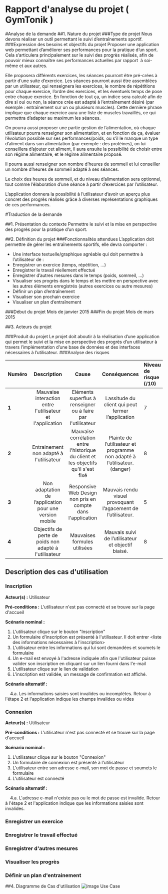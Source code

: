 Rapport d'analyse du projet ( GymTonik )
=========

#Analyse de la demande
##1. Nature du projet
###Type de projet
Nous devons réaliser un outil permettant le suivi d’entraînements sportif.
###Expression des besoins et objectifs du projet
Proposer une application web permettant d’améliorer ses performances pour la pratique d’un sport. Cela s’articulera principalement sur le suivi des progrès réalisés, afin de pouvoir mieux connaître ses performances actuelles par rapport  à soi-même et aux autres. 

Elle proposera différents exercices, les séances pourront être pré-crées à partir d’une suite d’exercice. 
Les séances pourront aussi être assemblées par un utilisateur, qui renseignera les exercices, le nombre de répétitions pour chaque exercice, l’ordre des exercices, et les éventuels temps de pose entre chaque exercice. 
En fonction de tout ça, un indice sera calculé afin de dire si oui ou non, la séance crée est adapté à l’entraînement désiré (par exemple : entraînement sur un ou plusieurs muscles). Cette dernière phrase implique que chaque exercice aura une liste de muscles travaillés, ce qui permettra d’adapter au maximum les séances. 

On pourra aussi proposer une partie gestion de l’alimentation, où chaque utilisateur pourra renseigner son alimentation, et en fonction de ça, évaluer l’évolution possible sur ses performances/poids, ou s’il le manque un type d’aliment dans son alimentation (par exemple : des protéines), on lui conseillera d’ajouter cet aliment, il aura ensuite la possibilité de choisir entre son régime alimentaire, et le régime alimentaire proposé. 

Il pourra aussi renseigner son nombre d’heures de sommeil et lui conseiller un nombre d’heures de sommeil adapté à ses séances.

Le choix des heures de sommeil, et du niveau d’alimentation sera optionnel, tout comme l’élaboration d’une séance à partir d’exercices par l’utilisateur.

L’application donnera la possibilité à l’utilisateur d’avoir un aperçu plus concret des progrès réalisés grâce à diverses représentations graphiques de ces performances.

#Traduction de la demande

##1. Présentation du contexte
Permettre le suivi et la mise en perspective des progrès pour la pratique d’un sport.

##2. Définition du projet
###Fonctionnalités attendues
L’application doit permettre de gérer les entraînements sportifs, elle devra comporter :
* Une interface textuelle/graphique agréable qui doit permettre à  l’utilisateur de :
* Enregistrer un exercice (temps, répétition, …)
* Enregistrer le travail réellement effectué 
* Enregistrer d’autres mesures dans le temps (poids, sommeil, …)
* Visualiser ses progrès dans le temps et les mettre en perspective avec les autres éléments enregistrés (autres exercices ou autre mesures)
* Définir un plan d’entraînement 
* Visualiser son prochain exercice
* Visualiser un plan d’entraînement

###Début du projet
Mois de janvier 2015
###Fin du projet
Mois de mars 2015

##3. Acteurs du projet

###Produit du projet
Le projet doit aboutir à la réalisation d’une application qui permet le suivi et la mise en perspective des progrès d’un utilisateur à travers l’implémentation d’une base de données et des interfaces nécessaires à l’utilisateur.
###Analyse des risques

| Numéro          | Description   | Cause     | Conséquences | Niveau de risque (/10)              |
| ----------- |:-------------:|:---------:|:------------:|:------------------------|
| **1**       | Mauvaise interaction entre l'utilisateur et l'application        |Eléments superflus à renseigner ou à faire  par l'utilisateur | Lassitude du client qui peut fermer l’application        |7           |
| **2**       | Entrainement non adapté à l'utilisateur          |Mauvaise corrélation entre l'historique du client et les objectifs qu'il s'est fixé|Plainte de l’utilisateur et programme non adapté à l’utilisateur. (danger)         |8         |
| **3**       | Non adaptation de l’application pour une version mobile        | Responsive Web Design non pris en compte dans l'application |Mauvais rendu visuel provoquant l’agacement de l’utilisateur.   |5           |
| **4**       | Objectifs de perte de poids non adapté à l'utilisateur        |     Mauvaises formules utilisées |Mauvais suivi de l’utilisateur et objectif biaisé.         |8          |


## Description des cas d'utilisation

### Inscription
 **Acteur(s) :** Utilisateur
 
 **Pré-conditions :** L'utilisateur n'est pas connecté et se trouve sur la page d'accueil
 
 **Scénario nominal :**
 
  1. L'utilisateur clique sur le bouton "Inscription"
  2. Un formulaire d'inscription est présenté à l'utilisateur. Il doit entrer <liste des informations nécessaires à l'inscription>
  3. L'utilisateur entre les informations qui lui sont demandées et soumets le formulaire
  4. Un e-mail est envoyé à l'adresse indiquée afin que l'utilisateur puisse valider son inscription en cliquant sur un lien fourni dans l'e-mail
  5. L'utilisateur clique sur le lien de validation
  6. L'inscription est validée, un message de confirmation est affiché.
  
 **Scénario alternatif :**
  
 &nbsp;&nbsp;&nbsp; 4.a. Les informations saisies sont invalides ou incomplètes. Retour à l'étape 2 et l'application indique les champs invalides ou vides  
   
### Connexion
 **Acteur(s) :** Utilisateur
  
 **Pré-conditions :** L'utilisateur n'est pas connecté et se trouve sur la page d'accueil
  
 **Scénario nominal :**
  
  1. L'utilisateur clique sur le bouton "Connexion"
  2. Un formulaire de connexion est présenté à l'utilisateur
  3. L'utilisateur entre son adresse e-mail, son mot de passe et soumets le formulaire
  4. L'utilisateur est connecté
   
 **Scénario alternatif :**
   
 &nbsp;&nbsp;&nbsp; 4.a. L'adresse e-mail n'existe pas ou le mot de passe est invalide. Retour à l'étape 2 et l'application indique que les informations saisies sont invalides. 
   
### Enregistrer un exercice
 
### Enregistrer le travail effectué
 
### Enregistrer d'autres mesures
 
### Visualiser les progrès
 
### Définir un plan d'entrainement
 

##4. Diagramme de Cas d'utilisation
![image Use Case](http://www.plantuml.com/plantuml/png/ZPB1Ja8n44NtVCNia0L_O4W0esvq8T74bIbzLwoqCo_JlY0n_ejRleCViw3WKqf25-tYddllPD8uTrmRDO6Q26iYwBr3-OoCdSzK6gx6uaNf0gWdy-N8D_ZMHIleeLOodv_JZN5CWm7Hj13GqlVozXggogBSFxH9j3t4bGBy2EzbyGjS2gTR4_17RVaFvhnkWjaEqZPyT3htoNaNJKAZJuQ5bpcptn_GsQGBLinSJ0hjjRaV7MI56JOLvR6kLr1g61JNAyCML7Nn1hNEei0FNwL9MmFjA5f_aZSxUy7p84uf8b8DVHOD6ooMPf6GVm9EOk_04Mx66rgOQd5LF5RjSrpUGUPz9EDT02VZz9HSbZ3LpKfUCf7Vl2K98GSTx_hdsLVxlEZO-m80 "USE CASE")
